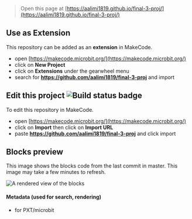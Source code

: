 
> Open this page at [https://aalimi1819.github.io/final-3-proj/](https://aalimi1819.github.io/final-3-proj/)

## Use as Extension

This repository can be added as an **extension** in MakeCode.

* open [https://makecode.microbit.org/](https://makecode.microbit.org/)
* click on **New Project**
* click on **Extensions** under the gearwheel menu
* search for **https://github.com/aalimi1819/final-3-proj** and import

## Edit this project ![Build status badge](https://github.com/aalimi1819/final-3-proj/workflows/MakeCode/badge.svg)

To edit this repository in MakeCode.

* open [https://makecode.microbit.org/](https://makecode.microbit.org/)
* click on **Import** then click on **Import URL**
* paste **https://github.com/aalimi1819/final-3-proj** and click import

## Blocks preview

This image shows the blocks code from the last commit in master.
This image may take a few minutes to refresh.

![A rendered view of the blocks](https://github.com/aalimi1819/final-3-proj/raw/master/.github/makecode/blocks.png)

#### Metadata (used for search, rendering)

* for PXT/microbit
<script src="https://makecode.com/gh-pages-embed.js"></script><script>makeCodeRender("{{ site.makecode.home_url }}", "{{ site.github.owner_name }}/{{ site.github.repository_name }}");</script>

